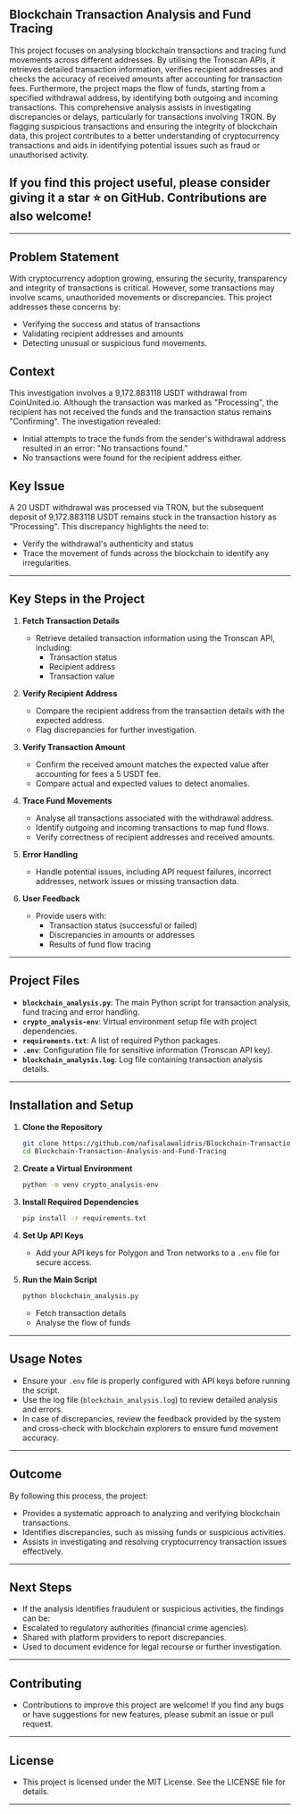 ## **Blockchain Transaction Analysis and Fund Tracing**

This project focuses on analysing blockchain transactions and tracing fund movements across different addresses. By utilising the Tronscan APIs, it retrieves detailed transaction information, verifies recipient addresses and checks the accuracy of received amounts after accounting for transaction fees. Furthermore, the project maps the flow of funds, starting from a specified withdrawal address, by identifying both outgoing and incoming transactions. This comprehensive analysis assists in investigating discrepancies or delays, particularly for transactions involving TRON. By flagging suspicious transactions and ensuring the integrity of blockchain data, this project contributes to a better understanding of cryptocurrency transactions and aids in identifying potential issues such as fraud or unauthorised activity.

## If you find this project useful, please consider giving it a star ⭐ on GitHub. Contributions are also welcome!

---

## **Problem Statement**

With cryptocurrency adoption growing, ensuring the security, transparency and integrity of transactions is critical. However, some transactions may involve scams, unauthorided movements or discrepancies. This project addresses these concerns by:

- Verifying the success and status of transactions
- Validating recipient addresses and amounts
- Detecting unusual or suspicious fund movements.

## **Context**
This investigation involves a 9,172.883118 USDT withdrawal from CoinUnited.io. Although the transaction was marked as "Processing", the recipient has not received the funds and the transaction status remains "Confirming". The investigation revealed:
- Initial attempts to trace the funds from the sender's withdrawal address resulted in an error: "No transactions found."
- No transactions were found for the recipient address either.

## **Key Issue**
A 20 USDT withdrawal was processed via TRON, but the subsequent deposit of 9,172.883118 USDT remains stuck in the transaction history as "Processing". This discrepancy highlights the need to:
- Verify the withdrawal's authenticity and status
- Trace the movement of funds across the blockchain to identify any irregularities.

---

## **Key Steps in the Project**

1. **Fetch Transaction Details**
   - Retrieve detailed transaction information using the Tronscan API, including:
     - Transaction status
     - Recipient address
     - Transaction value

2. **Verify Recipient Address**
   - Compare the recipient address from the transaction details with the expected address.
   - Flag discrepancies for further investigation.

3. **Verify Transaction Amount**
   - Confirm the received amount matches the expected value after accounting for fees a 5 USDT fee.
   - Compare actual and expected values to detect anomalies.

4. **Trace Fund Movements**
   - Analyse all transactions associated with the withdrawal address.
   - Identify outgoing and incoming transactions to map fund flows.
   - Verify correctness of recipient addresses and received amounts.

5. **Error Handling**
   - Handle potential issues, including API request failures, incorrect addresses, network issues or missing transaction data.

6. **User Feedback**
   - Provide users with:
     - Transaction status (successful or failed)
     - Discrepancies in amounts or addresses
     - Results of fund flow tracing

---

## **Project Files**

- **`blockchain_analysis.py`**: The main Python script for transaction analysis, fund tracing and error handling.
- **`crypto_analysis-env`**: Virtual environment setup file with project dependencies.
- **`requirements.txt`**: A list of required Python packages.
- **`.env`**: Configuration file for sensitive information (Tronscan API key).
- **`blockchain_analysis.log`**: Log file containing transaction analysis details.

---

## **Installation and Setup**

1. **Clone the Repository**
   ```bash
   git clone https://github.com/nafisalawalidris/Blockchain-Transaction-Analysis-and-Fund-Tracing.git
   cd Blockchain-Transaction-Analysis-and-Fund-Tracing
   ```

2. **Create a Virtual Environment**
   ```bash
   python -m venv crypto_analysis-env
   ```

3. **Install Required Dependencies**
   ```bash
   pip install -r requirements.txt
   ```

4. **Set Up API Keys**
   - Add your API keys for Polygon and Tron networks to a `.env` file for secure access.

5. **Run the Main Script**
   ```bash
   python blockchain_analysis.py
   ```
   - Fetch transaction details
   - Analyse the flow of funds

---

## **Usage Notes**

- Ensure your `.env` file is properly configured with API keys before running the script.
- Use the log file (`blockchain_analysis.log`) to review detailed analysis and errors.
- In case of discrepancies, review the feedback provided by the system and cross-check with blockchain explorers to ensure fund movement accuracy.

---

## **Outcome**
By following this process, the project:
- Provides a systematic approach to analyzing and verifying blockchain transactions.
- Identifies discrepancies, such as missing funds or suspicious activities.
- Assists in investigating and resolving cryptocurrency transaction issues effectively.

---

## **Next Steps**
- If the analysis identifies fraudulent or suspicious activities, the findings can be:
- Escalated to regulatory authorities (financial crime agencies).
- Shared with platform providers to report discrepancies.
- Used to document evidence for legal recourse or further investigation.

---

## **Contributing**
- Contributions to improve this project are welcome! If you find any bugs or have suggestions for new features, please submit an issue or pull request.

---

## **License**
- This project is licensed under the MIT License. See the LICENSE file for details.

---